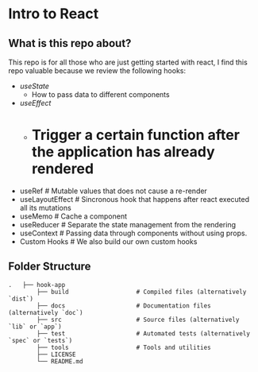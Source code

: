 # Intro to React

## What is this repo about?
This repo is for all those who are just getting started with react, I find this repo valuable 
because we review the following hooks:
- *useState*
    - How to pass data to different components
- *useEffect*
    - # Trigger a certain function after the application has already rendered
- useRef              # Mutable values that does not cause a re-render
- useLayoutEffect     # Sincronous hook that happens after react executed all its mutations
- useMemo             # Cache a component
- useReducer          # Separate the state management from the rendering
- useContext          # Passing data through components without using props.
- Custom Hooks        # We also build our own custom hooks

## Folder Structure
    .   ├── hook-app
            ├── build                   # Compiled files (alternatively `dist`)
            ├── docs                    # Documentation files (alternatively `doc`)
            ├── src                     # Source files (alternatively `lib` or `app`)
            ├── test                    # Automated tests (alternatively `spec` or `tests`)
            ├── tools                   # Tools and utilities
            ├── LICENSE
            └── README.md